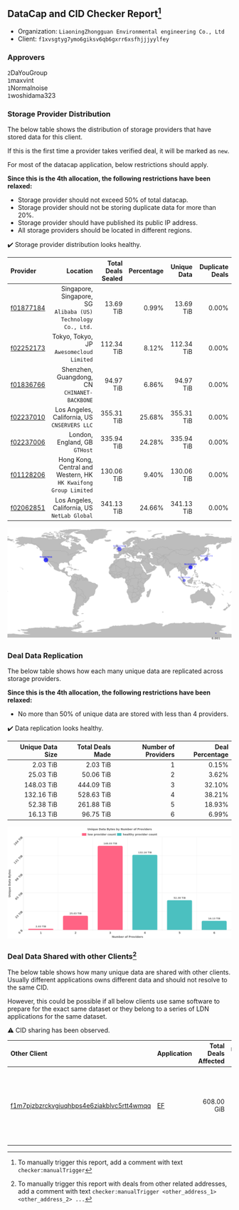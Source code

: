 ## DataCap and CID Checker Report[^1]
 - Organization: `LiaoningZhongguan Environmental engineering Co., Ltd`
 - Client: `f1xvsgtyg7ymo6giksv6qb6gxrr6xsfhjjjyylfey`
### Approvers
`2`DaYouGroup<br/>`1`maxvint<br/>`1`Normalnoise<br/>`1`woshidama323

### Storage Provider Distribution
The below table shows the distribution of storage providers that have stored data for this client.

If this is the first time a provider takes verified deal, it will be marked as `new`.

For most of the datacap application, below restrictions should apply.

**Since this is the 4th allocation, the following restrictions have been relaxed:**
 - Storage provider should not exceed 50% of total datacap.
 - Storage provider should not be storing duplicate data for more than 20%.
 - Storage provider should have published its public IP address.
 - All storage providers should be located in different regions.

✔️ Storage provider distribution looks healthy.

| Provider                                              |                                                           Location | Total Deals Sealed | Percentage | Unique Data | Duplicate Deals |
| :---------------------------------------------------- | -----------------------------------------------------------------: | -----------------: | ---------: | ----------: | --------------: |
| [f01877184](https://filfox.info/en/address/f01877184) |   Singapore, Singapore, SG<br/>`Alibaba (US) Technology Co., Ltd.` |          13.69 TiB |      0.99% |   13.69 TiB |           0.00% |
| [f02252173](https://filfox.info/en/address/f02252173) |                        Tokyo, Tokyo, JP<br/>`Awesomecloud Limited` |         112.34 TiB |      8.12% |  112.34 TiB |           0.00% |
| [f01836766](https://filfox.info/en/address/f01836766) |                    Shenzhen, Guangdong, CN<br/>`CHINANET-BACKBONE` |          94.97 TiB |      6.86% |   94.97 TiB |           0.00% |
| [f02237010](https://filfox.info/en/address/f02237010) |                    Los Angeles, California, US<br/>`CNSERVERS LLC` |         355.31 TiB |     25.68% |  355.31 TiB |           0.00% |
| [f02237006](https://filfox.info/en/address/f02237006) |                                   London, England, GB<br/>`GTHost` |         335.94 TiB |     24.28% |  335.94 TiB |           0.00% |
| [f01128206](https://filfox.info/en/address/f01128206) | Hong Kong, Central and Western, HK<br/>`HK Kwaifong Group Limited` |         130.06 TiB |      9.40% |  130.06 TiB |           0.00% |
| [f02062851](https://filfox.info/en/address/f02062851) |                    Los Angeles, California, US<br/>`NetLab Global` |         341.13 TiB |     24.66% |  341.13 TiB |           0.00% |

<img src="https://raw.githubusercontent.com/data-preservation-programs/filplus-checker-assets/main/filecoin-project/filecoin-plus-large-datasets/issues/2100/1695727833943.png"/>

### Deal Data Replication
The below table shows how each many unique data are replicated across storage providers.


**Since this is the 4th allocation, the following restrictions have been relaxed:**
- No more than 50% of unique data are stored with less than 4 providers.

✔️ Data replication looks healthy.

| Unique Data Size | Total Deals Made | Number of Providers | Deal Percentage |
| ---------------: | ---------------: | ------------------: | --------------: |
|         2.03 TiB |         2.03 TiB |                   1 |           0.15% |
|        25.03 TiB |        50.06 TiB |                   2 |           3.62% |
|       148.03 TiB |       444.09 TiB |                   3 |          32.10% |
|       132.16 TiB |       528.63 TiB |                   4 |          38.21% |
|        52.38 TiB |       261.88 TiB |                   5 |          18.93% |
|        16.13 TiB |        96.75 TiB |                   6 |           6.99% |

<img src="https://raw.githubusercontent.com/data-preservation-programs/filplus-checker-assets/main/filecoin-project/filecoin-plus-large-datasets/issues/2100/1695727834832.png"/>

### Deal Data Shared with other Clients[^3]
The below table shows how many unique data are shared with other clients.
Usually different applications owns different data and should not resolve to the same CID.

However, this could be possible if all below clients use same software to prepare for the exact same dataset or they belong to a series of LDN applications for the same dataset.

⚠️ CID sharing has been observed.

| Other Client                                                                                                          | Application                                                                        | Total Deals Affected | Unique CIDs | Approvers                                                                                                                                                                                   |
| :-------------------------------------------------------------------------------------------------------------------- | :--------------------------------------------------------------------------------- | -------------------: | ----------: | :------------------------------------------------------------------------------------------------------------------------------------------------------------------------------------------ |
| [f1m7pjzbzrckvgiuqhbps4e6ziakblvc5rtt4wmqq](https://filfox.info/en/address/f1m7pjzbzrckvgiuqhbps4e6ziakblvc5rtt4wmqq) | [EF](https://github.com/filecoin-project/filecoin-plus-large-datasets/issues/2094) |           608.00 GiB |          19 | `1`AlanGreaterheat<br/>`1`BlockMakeronline<br/>`1`DaYouGroup<br/>`1`Destore2023<br/>`1`ipollo00<br/>`1`laurarenpanda<br/>`1`nj-steve<br/>`1`Normalnoise<br/>`1`PluskitOfficial<br/>`1`zcfil |

[^1]: To manually trigger this report, add a comment with text `checker:manualTrigger`

[^2]: Deals from those addresses are combined into this report as they are specified with `checker:manualTrigger`

[^3]: To manually trigger this report with deals from other related addresses, add a comment with text `checker:manualTrigger <other_address_1> <other_address_2> ...`
